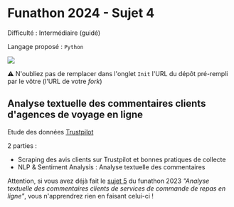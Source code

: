 # Funathon 2024 - Sujet 4

Difficulté : Intermédiaire (guidé)

Langage proposé : `Python`

[![](https://img.shields.io/badge/SSPcloud-Tester%20via%20SSP--cloud-informational&color=yellow?logo=Python)](https://datalab.sspcloud.fr/launcher/ide/jupyter-python?version=1.13.36&autoLaunch=false&init.personalInit=«https%3A%2F%2Fraw.githubusercontent.com%2FInseeFrLab%2Ffunathon2024_sujet4%2Fmain%2Finit.sh»&init.personalInitArgs=«https%3A%2F%2Fgithub.com%2FInseeFrLab%2Ffunathon2024_sujet4.git»&onyxia.friendlyName=«funathon2024-sujet4»)

⚠️ N'oubliez pas de remplacer dans l'onglet `Init` l'URL du dépôt pré-rempli par le vôtre (l'URL de votre _fork_)

## Analyse textuelle des commentaires clients d'agences de voyage en ligne

Etude des données [Trustpilot](https://fr.trustpilot.com/categories/airlines_air_travel)

2 parties :
- Scraping des avis clients sur Trustpilot et bonnes pratiques de collecte
- NLP & Sentiment Analysis : Analyse textuelle des commentaires

Attention, si vous avez déjà fait le [sujet 5](https://github.com/InseeFrLab/funathon2023_sujet5) du funathon 2023 _"Analyse textuelle des commentaires clients de services de commande de repas en ligne"_, vous n'apprendrez rien en faisant celui-ci !
